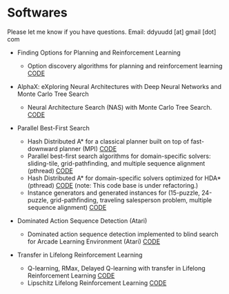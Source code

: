 # Softwares

Please let me know if you have questions.
Email: ddyuudd [at] gmail [dot] com

- Finding Options for Planning and Reinforcement Learning
    - Option discovery algorithms for planning and reinforcement learning [CODE](https://github.com/jinnaiyuu/Optimal-Options-ICML-2019)

- AlphaX: eXploring Neural Architectures with Deep Neural Networks and Monte Carlo Tree Search
    -  Neural Architecture Search (NAS) with Monte Carlo Tree Search. [CODE](https://github.com/linnanwang/AlphaX-NASBench101)

- Parallel Best-First Search
    - Hash Distributed A* for a classical planner built on top of fast-downward planner (MPI) [CODE](https://github.com/jinnaiyuu/distributed-fast-downward)
    - Parallel best-first search algorithms for domain-specific solvers: sliding-tile, grid-pathfinding, and multiple sequence alignment (pthread) [CODE](https://github.com/jinnaiyuu/Parallel-Best-First-Searches)
    - Hash Distributed A* for domain-specific solvers optimized for HDA* (pthread) [CODE](https://github.com/jinnaiyuu/Hash-Distributed-Astar) (note: This code base is under refactoring.)
    - Instance generators and generated instances for (15-puzzle, 24-puzzle, grid-pathfinding, traveling salesperson problem, multiple sequence alignment) [CODE](https://github.com/jinnaiyuu/combinatorial_instances)

- Dominated Action Sequence Detection (Atari)
    - Dominated action sequence detection implemented to blind search for Arcade Learning Environment (Atari) [CODE](https://github.com/jinnaiyuu/Atari-iterative-width)

- Transfer in Lifelong Reinforcement Learning
    - Q-learning, RMax, Delayed Q-learning with transfer in Lifelong Reinforcement Learning  [CODE](https://github.com/david-abel/transfer_rl_icml_2018)
    - Lipschitz Lifelong Reinforcement Learning [CODE](https://github.com/SuReLI/llrl)